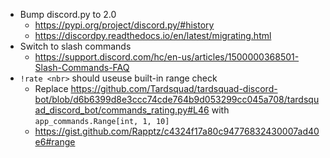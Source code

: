 * Bump discord.py to 2.0
  * https://pypi.org/project/discord.py/#history
  * https://discordpy.readthedocs.io/en/latest/migrating.html
* Switch to slash commands
  * https://support.discord.com/hc/en-us/articles/1500000368501-Slash-Commands-FAQ
* `!rate <nbr>` should useuse built-in range check
  * Replace https://github.com/Tardsquad/tardsquad-discord-bot/blob/d6b6399d8e3ccc74cde764b9d053299cc045a708/tardsquad_discord_bot/commands_rating.py#L46 with `app_commands.Range[int, 1, 10]`
  * https://gist.github.com/Rapptz/c4324f17a80c94776832430007ad40e6#range
